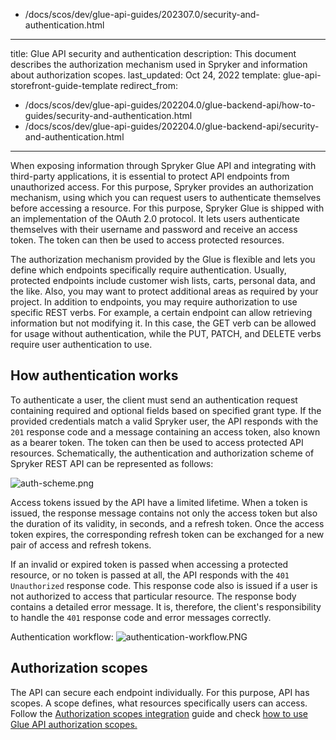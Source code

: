   - /docs/scos/dev/glue-api-guides/202307.0/security-and-authentication.html
---
title: Glue API security and authentication
description: This document describes the authorization mechanism used in Spryker and information about authorization scopes.
last_updated: Oct 24, 2022
template: glue-api-storefront-guide-template
redirect_from:
  - /docs/scos/dev/glue-api-guides/202204.0/glue-backend-api/how-to-guides/security-and-authentication.html
  - /docs/scos/dev/glue-api-guides/202204.0/glue-backend-api/security-and-authentication.html
---

When exposing information through Spryker Glue API and integrating with third-party applications, it is essential to protect API endpoints from unauthorized access. For this purpose, Spryker provides an authorization mechanism, using which you can request users to authenticate themselves before accessing a resource. For this purpose, Spryker Glue is shipped with an implementation of the OAuth 2.0 protocol. It lets users authenticate themselves with their username and password and receive an access token. The token can then be used to access protected resources.

The authorization mechanism provided by the Glue is flexible and lets you define which endpoints specifically require authentication. Usually, protected endpoints include customer wish lists, carts, personal data, and the like. Also, you may want to protect additional areas as required by your project. In addition to endpoints, you may require authorization to use specific REST verbs. For example, a certain endpoint can allow retrieving information but not modifying it. In this case, the GET verb can be allowed for usage without authentication, while the PUT, PATCH, and DELETE verbs require user authentication to use.

## How authentication works

To authenticate a user, the client must send an authentication request containing required and optional fields based on specified grant type. If the provided credentials match a valid Spryker user, the API responds with the `201` response code and a message containing an access token, also known as a bearer token. The token can then be used to access protected API resources. Schematically, the authentication and authorization scheme of Spryker REST API can be represented as follows:

![auth-scheme.png](https://spryker.s3.eu-central-1.amazonaws.com/docs/Glue+API/Glue+API+Developer+Guides/Security+and+Authentication/auth-scheme.png)

Access tokens issued by the API have a limited lifetime. When a token is issued, the response message contains not only the access token but also the duration of its validity, in seconds, and a refresh token. Once the access token expires, the corresponding refresh token can be exchanged for a new pair of access and refresh tokens.

If an invalid or expired token is passed when accessing a protected resource, or no token is passed at all, the API responds with the `401 Unauthorized` response code. This response code also is issued if a user is not authorized to access that particular resource. The response body contains a detailed error message. It is, therefore, the client's responsibility to handle the `401` response code and error messages correctly.

Authentication workflow:
![authentication-workflow.PNG](https://spryker.s3.eu-central-1.amazonaws.com/docs/Glue+API/Glue+API+Developer+Guides/Security+and+Authentication/authentication-workflow.png)

## Authorization scopes

The API can secure each endpoint individually. For this purpose, API has scopes. A scope defines, what resources specifically users can access.
Follow the [Authorization scopes integration](/docs/dg/dev/upgrade-and-migrate/migrate-to-decoupled-glue-infrastructure/decoupled-glue-infrastructure-integrate-the-authorization-scopes.html) guide and check
[how to use Glue API authorization scopes.](/docs/scos/dev/glue-api-guides/{{page.version}}/use-glue-api-authorization-scopes.html)
